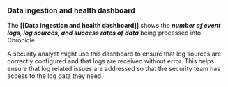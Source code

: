 ### **Data ingestion and health** **dashboard**

The **[[Data ingestion and health dashboard]]** shows the ***number of event logs, log sources, and success rates of data*** being processed into Chronicle. 

A security analyst might use this dashboard to ensure that log sources are correctly configured and that logs are received without error. This helps ensure that log related issues are addressed so that the security team has access to the log data they need.